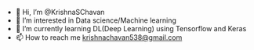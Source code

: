 - 👋 Hi, I’m @KrishnaSChavan
- 👀 I’m interested in Data science/Machine learning
- 🌱 I’m currently learning DL(Deep Learning) using Tensorflow and Keras
- 📫 How to reach me krishnachavan538@gmail.com

<!---
KrishnaSChavan/KrishnaSChavan is a ✨ special ✨ repository because its `README.md` (this file) appears on your GitHub profile.
You can click the Preview link to take a look at your changes.
--->
